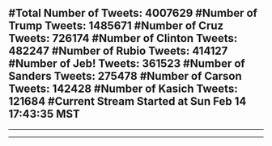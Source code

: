 #Total Number of Tweets: 4007629 
#Number of Trump Tweets: 1485671
#Number of Cruz Tweets: 726174
#Number of Clinton Tweets: 482247
#Number of Rubio Tweets: 414127
#Number of Jeb! Tweets: 361523
#Number of Sanders Tweets: 275478
#Number of Carson Tweets: 142428
#Number of Kasich Tweets: 121684
#Current Stream Started at Sun Feb 14 17:43:35 MST
---
---
---
